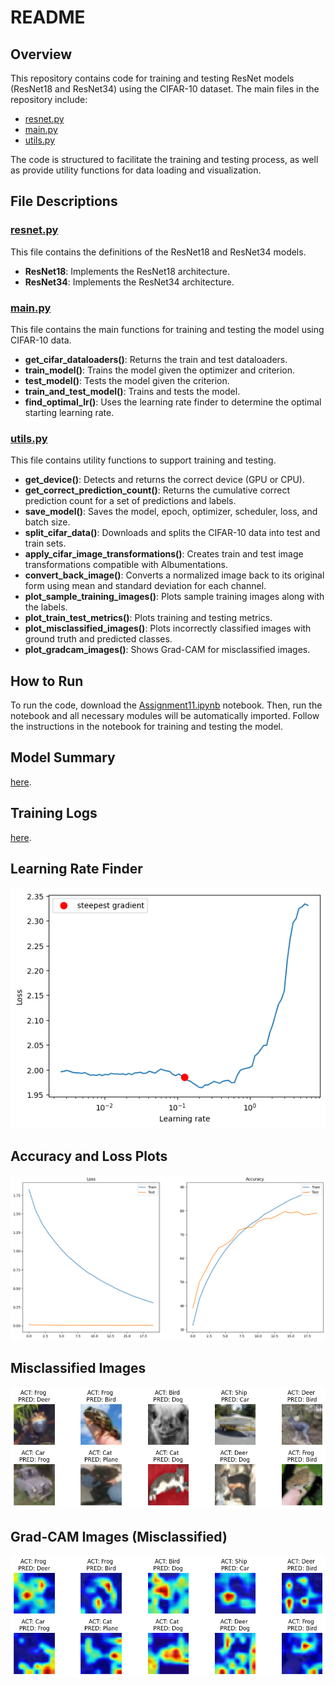 # README

## Overview

This repository contains code for training and testing ResNet models (ResNet18 and ResNet34) using the CIFAR-10 dataset. The main files in the repository include:

- [resnet.py](https://github.com/mrrahul011/ERAV2/blob/main/Assignment_11/model/resnet.py)
- [main.py](https://github.com/mrrahul011/ERAV2/blob/main/Assignment_11/main.py)
- [utils.py](https://github.com/mrrahul011/ERAV2/blob/main/Assignment_11/utils.py)

The code is structured to facilitate the training and testing process, as well as provide utility functions for data loading and visualization.

## File Descriptions

### [resnet.py](https://github.com/mrrahul011/ERAV2/blob/main/Assignment_11/model/resnet.py)

This file contains the definitions of the ResNet18 and ResNet34 models.

- **ResNet18**: Implements the ResNet18 architecture.
- **ResNet34**: Implements the ResNet34 architecture.

### [main.py](https://github.com/mrrahul011/ERAV2/blob/main/Assignment_11/main.py)

This file contains the main functions for training and testing the model using CIFAR-10 data.

- **get_cifar_dataloaders()**: Returns the train and test dataloaders.
- **train_model()**: Trains the model given the optimizer and criterion.
- **test_model()**: Tests the model given the criterion.
- **train_and_test_model()**: Trains and tests the model.
- **find_optimal_lr()**: Uses the learning rate finder to determine the optimal starting learning rate.

### [utils.py](https://github.com/mrrahul011/ERAV2/blob/main/Assignment_11/utils.py)

This file contains utility functions to support training and testing.

- **get_device()**: Detects and returns the correct device (GPU or CPU).
- **get_correct_prediction_count()**: Returns the cumulative correct prediction count for a set of predictions and labels.
- **save_model()**: Saves the model, epoch, optimizer, scheduler, loss, and batch size.
- **split_cifar_data()**: Downloads and splits the CIFAR-10 data into test and train sets.
- **apply_cifar_image_transformations()**: Creates train and test image transformations compatible with Albumentations.
- **convert_back_image()**: Converts a normalized image back to its original form using mean and standard deviation for each channel.
- **plot_sample_training_images()**: Plots sample training images along with the labels.
- **plot_train_test_metrics()**: Plots training and testing metrics.
- **plot_misclassified_images()**: Plots incorrectly classified images with ground truth and predicted classes.
- **plot_gradcam_images()**: Shows Grad-CAM for misclassified images.

## How to Run

To run the code, download the [Assignment11.ipynb](https://github.com/mrrahul011/ERAV2/blob/main/Assignment_11/Assignment11.ipynb) notebook. Then, run the notebook and all necessary modules will be automatically imported. Follow the instructions in the notebook for training and testing the model.



## Model Summary

 [here](https://github.com/mrrahul011/ERAV2/blob/main/Assignment_11/output_files/model_summary.txt).

## Training Logs

 [here](https://github.com/mrrahul011/ERAV2/blob/main/Assignment_11/output_files/training_output.txt).

## Learning Rate Finder



![Learning Rate Finder](https://github.com/mrrahul011/ERAV2/blob/main/Assignment_11/output_files/lr.png)

## Accuracy and Loss Plots



![Accuracy and Loss Plots](https://github.com/mrrahul011/ERAV2/blob/main/Assignment_11/output_files/result_plots.png)

## Misclassified Images



![Misclassified Images](https://github.com/mrrahul011/ERAV2/blob/main/Assignment_11/output_files/missclassified_images.png)

## Grad-CAM Images (Misclassified)



![Grad-CAM Images](https://github.com/mrrahul011/ERAV2/blob/main/Assignment_11/output_files/missclassified_gradcam.png)

